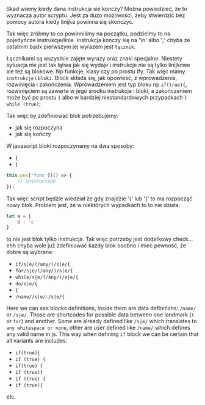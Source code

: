 Skad wiemy kiedy dana instrukcja sie konczy? Można powiedzieć, że to wyznacza autor scryptu. Jest za dużo możliwości, żeby stwierdzić bez pomocy autora kiedy linijka powinna się skończyć.

Tak więc zróbmy to co powinniśmy na początku, podzielmy to na pojedyńcze instrukcje/linie. Instrukcja kończy się na '\n' albo ';' chyba że ostatnim bądx pierwszym jej wyrazem jest `łącznik`.

Łącznikami są wszystkie zajęte wyrazy oraz znaki specjalne.
Niestety sytuacja nie jest tak łątwa jak się wydaje i instrukcje nie są tylko linijkowe ale też są blokowe. Np funkcje, klasy czy po prostu Ify. Tak więc mamy `instrukcje` i `bloki`. Block składa się, jak opowieść, z wprowadzenia, rozwinięcia i zakończenia. Wprowadzeniem jest typ bloku np `if(true){`, rozwinięciem są zawarte w jego środku instrukcje i bloki, a zakończeniem może być po prostu `}` albo w bardziej niestandardowych przypadkach `} while (true)`;

Tak więc by zdefiniować blok potrzebujemy:
- jak się rozpoczyna
- jak się kończy

W javascript bloki rozpoczynamy na dwa sposoby:
- {
- (

```js
this.pos['func'](() => {
    // instruction
});
```

Tak więc script będzie wiedział że gdy znajdzie '{' lub '(' to ma rozpocząć nowy blok. Problem jest, że w niektórych wypadkach to to nie działa:
```js
let a = {
    b : 'c'
}
```
to nie jest blok tylko instrukcja. Tak więc potrzeby jest dodatkowy check... ehh chyba wole już zdefiniować każdy blok osobno i miec pewność, że dobre są wybrane:
- `if/s|e/(/any/)/s|e/{`
- `for/s|e/(/any/)/s|e/{`
- `while/s|e/(/any/)/s|e/{`
- `do/s|e/{`
- `{`
- `/name//s|e/:/s|e/{`

Here we can see blocks definitions, inside them are data definitions: `/name/` or `/s|e/`. Those are shortcodes for possible data between one landmark (`(` or `for`) and another. Some are already defined like `/s|e/` which translates to `any whitespace or none`, other are user defined like `/name/` which defines any valid name in js. This way when defining `if` block we can be certain that all variants are includes:
- `if(true){`
- `if (true) {`
- `if(true) {`
- `if (true){`
- `if (true)
  {`    
- `if
  (true){`

etc.
